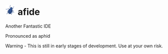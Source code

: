 ![Alt text](img/afide.png "Screenshot") 
afide
=====
Another Fantastic IDE

Pronounced as aphid

Warning - This is still in early stages of development.  Use at your own risk.
